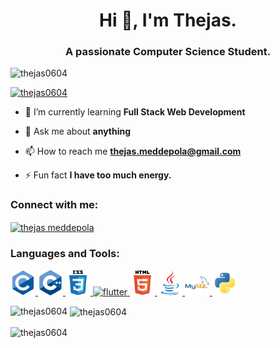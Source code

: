 <h1 align="center">Hi 👋, I'm Thejas.</h1>
<h3 align="center">A passionate Computer Science Student.</h3>

<p align="left"> <img src="https://komarev.com/ghpvc/?username=thejas0604&label=Profile%20views&color=0e75b6&style=flat" alt="thejas0604" /> </p>

<p align="left"> <a href="https://github.com/ryo-ma/github-profile-trophy"><img src="https://github-profile-trophy.vercel.app/?username=thejas0604" alt="thejas0604" /></a> </p>

- 🌱 I’m currently learning **Full Stack Web Development**

- 💬 Ask me about **anything**

- 📫 How to reach me **thejas.meddepola@gmail.com**

- ⚡ Fun fact **I have too much energy.**

<h3 align="left">Connect with me:</h3>
<p align="left">
<a href="https://www.linkedin.com/in/thejasmeddepola" target="blank"><img align="center" src="https://raw.githubusercontent.com/rahuldkjain/github-profile-readme-generator/master/src/images/icons/Social/linked-in-alt.svg" alt="thejas meddepola" height="30" width="40" /></a>
</p>

<h3 align="left">Languages and Tools:</h3>
<p align="left"> <a href="https://www.cprogramming.com/" target="_blank" rel="noreferrer"> <img src="https://raw.githubusercontent.com/devicons/devicon/master/icons/c/c-original.svg" alt="c" width="40" height="40"/> </a> <a href="https://www.w3schools.com/cpp/" target="_blank" rel="noreferrer"> <img src="https://raw.githubusercontent.com/devicons/devicon/master/icons/cplusplus/cplusplus-original.svg" alt="cplusplus" width="40" height="40"/> </a> <a href="https://www.w3schools.com/css/" target="_blank" rel="noreferrer"> <img src="https://raw.githubusercontent.com/devicons/devicon/master/icons/css3/css3-original-wordmark.svg" alt="css3" width="40" height="40"/> </a> <a href="https://flutter.dev" target="_blank" rel="noreferrer"> <img src="https://www.vectorlogo.zone/logos/flutterio/flutterio-icon.svg" alt="flutter" width="40" height="40"/> </a> <a href="https://www.w3.org/html/" target="_blank" rel="noreferrer"> <img src="https://raw.githubusercontent.com/devicons/devicon/master/icons/html5/html5-original-wordmark.svg" alt="html5" width="40" height="40"/> </a> <a href="https://www.java.com" target="_blank" rel="noreferrer"> <img src="https://raw.githubusercontent.com/devicons/devicon/master/icons/java/java-original.svg" alt="java" width="40" height="40"/> </a> <a href="https://www.mysql.com/" target="_blank" rel="noreferrer"> <img src="https://raw.githubusercontent.com/devicons/devicon/master/icons/mysql/mysql-original-wordmark.svg" alt="mysql" width="40" height="40"/> </a> <a href="https://www.python.org" target="_blank" rel="noreferrer"> <img src="https://raw.githubusercontent.com/devicons/devicon/master/icons/python/python-original.svg" alt="python" width="40" height="40"/> </a> </p>

<p><img align="left" src="https://github-readme-stats.vercel.app/api/top-langs?username=thejas0604&show_icons=true&locale=en&layout=compact" alt="thejas0604" /></p>

<p>&nbsp;<img align="center" src="https://github-readme-stats.vercel.app/api?username=thejas0604&show_icons=true&locale=en" alt="thejas0604" /></p>

<p><img align="center" src="https://github-readme-streak-stats.herokuapp.com/?user=thejas0604&" alt="thejas0604" /></p>
